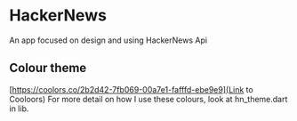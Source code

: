 # HackerNews

An app focused on design and using HackerNews Api

## Colour theme
[https://coolors.co/2b2d42-7fb069-00a7e1-fafffd-ebe9e9](Link to Cooloors)
For more detail on how I use these colours, look at hn_theme.dart in lib.
